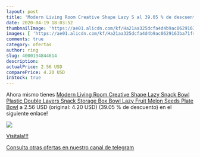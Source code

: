 ```yaml
---
layout: post
title: 'Modern Living Room Creative Shape Lazy S al 39.05 % de descuento'
date: 2020-04-19 18:03:52
thumbnailImage: 'https://ae01.alicdn.com/kf/Ha21aa325dcfa4d4b9ac0629163ba71f4d/Modern-Living-Room-Creative-Shape-Lazy-Snack-Bowl-Plastic-Double-Layers-Snack-Storage-Box-Bowl-Lazy.jpg_350x350._SL200_.jpg'
images: [ 'https://ae01.alicdn.com/kf/Ha21aa325dcfa4d4b9ac0629163ba71f4d/Modern-Living-Room-Creative-Shape-Lazy-Snack-Bowl-Plastic-Double-Layers-Snack-Storage-Box-Bowl-Lazy.jpg_350x350._SL200_.jpg' ]
comments: true
category: ofertas
author: ring
slug: 4000194844614
description:
actualPrice: 2.56 USD
comparePrice: 4.20 USD
inStock: true
---
```


Ahora mismo tienes [Modern Living Room Creative Shape Lazy Snack Bowl Plastic Double Layers Snack Storage Box Bowl Lazy Fruit Melon Seeds Plate Bowl](https://www.amazon.com/dp/4000194844614/?tag=redken08-20) a 2.56 USD (original: 4.20 USD) (39.05 %  de descuento) en el siguiente enlace!

[![](https://ae01.alicdn.com/kf/Ha21aa325dcfa4d4b9ac0629163ba71f4d/Modern-Living-Room-Creative-Shape-Lazy-Snack-Bowl-Plastic-Double-Layers-Snack-Storage-Box-Bowl-Lazy.jpg_350x350._SL200_.jpg)](https://www.amazon.com/dp/4000194844614/?tag=redken08-20)

[Visítala!!!](https://www.amazon.com/dp/4000194844614/?tag=redken08-20)

[Consulta otras ofertas en nuestro canal de telegram](https://t.me/s/ofertas25)

